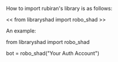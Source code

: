 How to import rubiran's library is as follows:

<< from libraryshad import robo_shad >>

An example:

from libraryshad import robo_shad

bot = robo_shad("Your Auth Account")